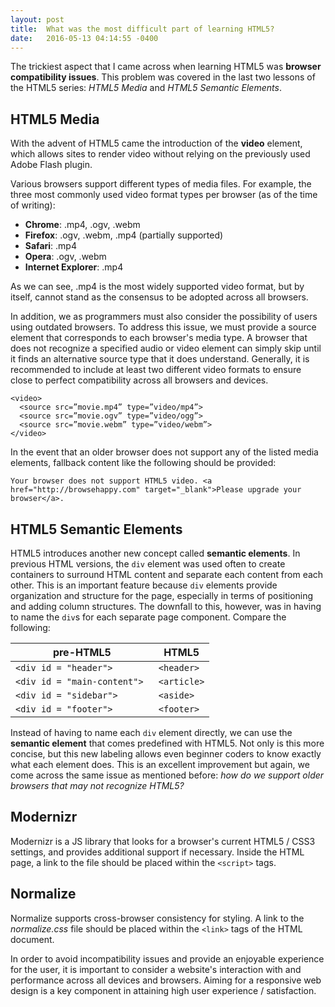 ```yaml
---
layout: post
title:  What was the most difficult part of learning HTML5?
date:   2016-05-13 04:14:55 -0400
---
```


The trickiest aspect that I came across when learning HTML5 was **browser compatibility issues**. This problem was covered in the last two lessons of the HTML5 series: *HTML5 Media* and *HTML5 Semantic Elements*.

## HTML5 Media
With the advent of HTML5 came the introduction of the **video** element, which allows sites to render video without relying on the previously used Adobe Flash plugin. 

Various browsers support different types of media files. For example, the three most commonly used video format types per browser (as of the time of writing):

* **Chrome**: .mp4, .ogv, .webm
* **Firefox**: .ogv, .webm, .mp4 (partially supported)
* **Safari**: .mp4
* **Opera**: .ogv, .webm
* **Internet Explorer**: .mp4

As we can see, .mp4 is the most widely supported video format, but by itself, cannot stand as the consensus to be adopted across all browsers.

In addition, we as programmers must also consider the possibility of users using outdated browsers. To address this issue, we must provide a source element that corresponds to each browser's media type. A browser that does not recognize a specified audio or video element can simply skip until it finds an alternative source type that it does understand. Generally, it is recommended to include at least two different video formats to ensure close to perfect compatibility across all browsers and devices. 

```
<video>
  <source src=”movie.mp4” type=”video/mp4”> 
  <source src=”movie.ogv” type=”video/ogg”> 
  <source src=”movie.webm” type=”video/webm”>
</video>
```

In the event that an older browser does not support any of the listed media elements, fallback content like the following should be provided:

```
Your browser does not support HTML5 video. <a href="http://browsehappy.com" target="_blank">Please upgrade your browser</a>.
```

## HTML5 Semantic Elements
HTML5 introduces another new concept called **semantic elements**. In previous HTML versions, the `div` element was used often to create containers to surround HTML content and separate each content from each other. This is an important feature because `div` elements provide organization and structure for the page, especially in terms of positioning and adding column structures. The downfall to this, however, was in having to name the `div`s for each separate page component. Compare the following:

| pre-HTML5  |  HTML5  |
|------------------- | ----------------- |
| `<div id = "header">` | `<header>` |
| `<div id = "main-content"> `| `<article>` |
| `<div id = "sidebar">` | `<aside>` |
| `<div id = "footer"> `| `<footer>` |

Instead of having to name each `div` element directly, we can use the **semantic element** that comes predefined with HTML5. Not only is this more concise, but this new labeling allows even beginner coders to know exactly what each element does. This is an excellent improvement but again, we come across the same issue as mentioned before: *how do we support older browsers that may not recognize HTML5?* 

## Modernizr
Modernizr is a JS library that looks for a browser's current HTML5 / CSS3 settings, and provides additional support if necessary. Inside the HTML page, a link to the file should be placed within the `<script>` tags. 

## Normalize
Normalize supports cross-browser consistency for styling. A link to the *normalize.css* file should be placed within the `<link>` tags of the HTML document. 

In order to avoid incompatibility issues and provide an enjoyable experience for the user, it is important to consider a website's interaction with and performance across all devices and browsers. Aiming for a responsive web design is a key component in attaining high user experience / satisfaction. 
